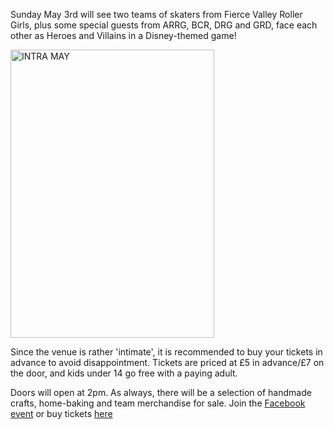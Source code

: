 <html><body><p>Sunday May 3rd will see two teams of skaters from Fierce Valley Roller Girls, plus some special guests from ARRG, BCR, DRG and GRD, face each other as Heroes and Villains in a Disney-themed game!

<a href="/2015/04/intra-may.jpg"><img class="  wp-image-4625 aligncenter" src="https://scottishrollerderbyblog.com/2015/04/intra-may.jpg?w=212" alt="INTRA MAY" width="326" height="461"></a>

Since the venue is rather 'intimate', it is recommended to buy your tickets in advance to avoid disappointment. Tickets are priced at £5 in advance/£7 on the door, and kids under 14 go free with a paying adult.

Doors will open at 2pm. As always, there will be a selection of handmade crafts, home-baking and team merchandise for sale. Join the <a href="https://www.facebook.com/events/1604485703131602/">Facebook event</a> or buy tickets <a href="http://www.brownpapertickets.com/event/1470725">here</a></p></body></html>
